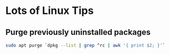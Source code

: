# Lots of Linux Tips

## Purge previously uninstalled packages

```bash
sudo apt purge `dpkg --list | grep ^rc | awk '{ print $2; }'`
```
